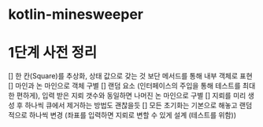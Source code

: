 # kotlin-minesweeper

# 1단계 사전 정리  
[] 한 칸(Square)를 추상화, 상태 값으로 갖는 것 보단 메서드를 통해 내부 객체로 표현
[] 마인과 논 마인으로 객체 구별
[] 랜덤 요소 (인터페이스의 주입을 통해 테스트를 최대한 편하게), 입력 받은 지뢰 갯수와 동일하면 나머진 논 마인으로 구별
    [] 지뢰를 미리 생성 후 하나씩 큐에서 제거하는 방법도 괜찮을듯
    [] 모든 초기화는 기본으로 해놓고 랜덤적으로 하나씩 변경 (좌표를 입력하면 지뢰로 변할 수 있게 설계 (테스트를 위함))
